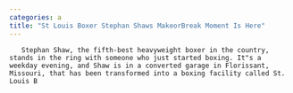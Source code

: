 ```yaml
---
categories: a
title: "St Louis Boxer Stephan Shaws MakeorBreak Moment Is Here"
---
```


      
      

      
       Stephan Shaw, the fifth-best heavyweight boxer in the country, stands in the ring with someone who just started boxing. It"s a weekday evening, and Shaw is in a converted garage in Florissant, Missouri, that has been transformed into a boxing facility called St. Louis B